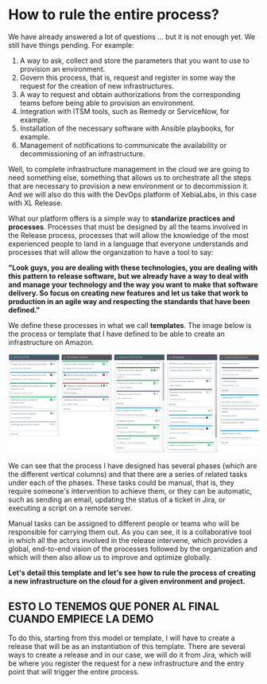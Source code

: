 # How to rule the entire process?

We have already answered a lot of questions ... but it is not enough yet. We still have things pending. For example:

1. A way to ask, collect and store the parameters that you want to use to provision an environment.
2. Govern this process, that is, request and register in some way the request for the creation of new infrastructures.
3. A way to request and obtain authorizations from the corresponding teams before being able to provision an environment.
4. Integration with ITSM tools, such as Remedy or ServiceNow, for example.
5. Installation of the necessary software with Ansible playbooks, for example.
6. Management of notifications to communicate the availability or decommissioning of an infrastructure.

Well, to complete infrastructure management in the cloud we are going to need something else, something that allows us to orchestrate all the steps that are necessary to provision a new environment or to decommission it. And we will also do this with the DevOps platform of XebiaLabs, in this case with XL Release.

What our platform offers is a simple way to **standarize practices and processes**. Processes that must be designed by all the teams involved in the Release process, processes that will allow the knowledge of the most experienced people to land in a language that everyone understands and processes that will allow the organization to have a tool to say:

**"Look guys, you are dealing with these technologies, you are dealing with this pattern to release software, but we already have a way to deal with and manage your technology and the way you want to make that software delivery. So focus on creating new features and let us take that work to production in an agile way and respecting the standards that have been defined."**

We define these processes in what we call **templates**. The image below is the process or template that I have defined to be able to create an infrastructure on Amazon.

![xlrelease image](img_030.png)

We can see that the process I have designed has several phases (which are the different vertical columns) and that there are a series of related tasks under each of the phases. These tasks could be manual, that is, they require someone's intervention to achieve them, or they can be automatic, such as sending an email, updating the status of a ticket in Jira, or executing a script on a remote server.

Manual tasks can be assigned to different people or teams who will be responsible for carrying them out. As you can see, it is a collaborative tool in which all the actors involved in the release intervene, which provides a global, end-to-end vision of the processes followed by the organization and which will then also allow us to improve and optimize globally.

**Let's detail this template and let's see how to rule the process of creating a new infrastructure on the cloud for a given environment and project.**



ESTO LO TENEMOS QUE PONER AL FINAL CUANDO EMPIECE LA DEMO
---------------------------------------------------------
To do this, starting from this model or template, I will have to create a release that will be as an instantiation of this template. There are several ways to create a release and in our case, we will do it from Jira, which will be where you register the request for a new infrastructure and the entry point that will trigger the entire process.